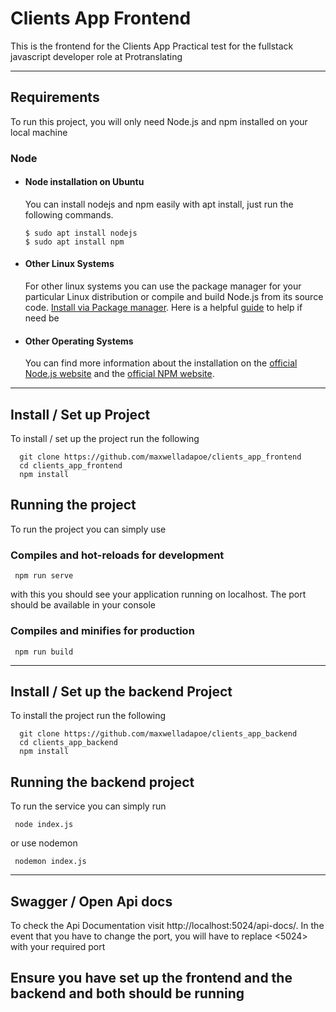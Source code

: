 # Clients App Frontend
This is the frontend for the Clients App  Practical test for the fullstack javascript developer role at Protranslating

---
## Requirements

To run this project, you will only need Node.js and npm installed on your local machine


### Node

- #### Node installation on Ubuntu

  You can install nodejs and npm easily with apt install, just run the following commands.

      $ sudo apt install nodejs
      $ sudo apt install npm

- #### Other Linux Systems
  For other linux systems you can use the package manager for
  your particular Linux distribution or compile and build Node.js
  from its source code.
  [Install via Package manager](https://nodejs.org/en/download/package-manager/).
  Here is a helpful [guide](https://upstack.co/knowledge/how-to-install-node-js-on-linux) to help if need be

- #### Other Operating Systems
  You can find more information about the installation on the
  [official Node.js website](https://nodejs.org/) and the [official NPM website](https://npmjs.org/).
  


---
## Install / Set up Project
To install / set up the project run the following

      git clone https://github.com/maxwelladapoe/clients_app_frontend
      cd clients_app_frontend
      npm install


## Running the project
To run the project you can simply use

### Compiles and hot-reloads for development

     npm run serve
with this you should see your application running on localhost. The port should be available in your console

### Compiles and minifies for production

     npm run build


---
## Install / Set up the backend Project

To install the project run the following

      git clone https://github.com/maxwelladapoe/clients_app_backend
      cd clients_app_backend
      npm install

## Running the backend project

To run the service you can simply run

     node index.js

or use nodemon

     nodemon index.js


---
## Swagger / Open Api docs

To check the Api Documentation visit
http://localhost:5024/api-docs/.
In the event that you have to change the port, you will have to replace <5024> with your required port


## Ensure you have set up the frontend and the backend and both should be running

